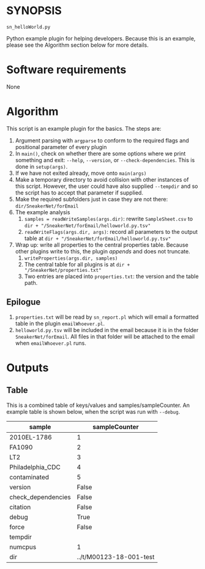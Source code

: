 # SYNOPSIS

`sn_helloWorld.py`

Python example plugin for helping developers.
Because this is an example, please see the Algorithm section below for more details.

# Software requirements

None

# Algorithm

This script is an example plugin for the basics.
The steps are:

1. Argument parsing with `argparse` to conform to the required flags and positional parameter of every plugin
2. In `main()`, check on whether there are some options where we print something and exit: `--help`, `--version`, or `--check-dependencies`.  This is done in `setup(args)`.
3. If we have not exited already, move onto `main(args)`
4. Make a temporary directory to avoid collision with other instances of this script. However, the user could have also supplied `--tempdir` and so the script has to accept that parameter if supplied.
5. Make the required subfolders just in case they are not there: `dir/SneakerNet/forEmail`
6. The example analysis
    1. `samples = readWriteSamples(args.dir)`: rewrite `SampleSheet.csv` to `dir + "/SneakerNet/forEmail/helloworld.py.tsv"`
    2. `readWriteFlags(args.dir, args)`: record all parameters to the output table at `dir + "/SneakerNet/forEmail/helloworld.py.tsv"`
7. Wrap up: write all properties to the central properties table. Because other plugins write to this, the plugin _appends_ and does not truncate.
    1. `writeProperties(args.dir, samples)`
    2. The central table for all plugins is at `dir + "/SneakerNet/properties.txt"`
    3. Two entries are placed into `properties.txt`: the version and the table path.

## Epilogue

1. `properties.txt` will be read by `sn_report.pl` which will email a formatted table in the plugin `emailWhoever.pl`.
2. `helloworld.py.tsv` will be included in the email because it is in the folder `SneakerNet/forEmail`. All files in that folder will be attached to the email when `emailWhoever.pl` runs.

# Outputs

## Table

This is a combined table of keys/values and samples/sampleCounter.
An example table is shown below, when the script was run with `--debug`.

|sample             | sampleCounter |
|-------------------|---------------|
|2010EL-1786        |1|
|FA1090             |2|
|LT2                |3|
|Philadelphia_CDC   |4|
|contaminated       |5|
|version            |False|
|check_dependencies |False|
|citation           |False|
|debug              |True|
|force              |False|
|tempdir            ||
|numcpus            |1|
|dir                |../t/M00123-18-001-test|

